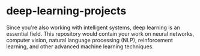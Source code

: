 # deep-learning-projects
Since you're also working with intelligent systems, deep learning is an essential field. This repository would contain your work on neural networks, computer vision, natural language processing (NLP), reinforcement learning, and other advanced machine learning techniques.

